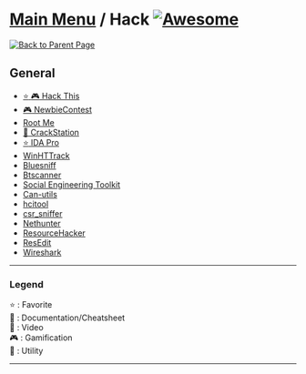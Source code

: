 # [Main Menu](README.md) / Hack [![Awesome](https://awesome.re/badge-flat.svg)](https://awesome.re)

[![Back to Parent Page](https://img.shields.io/badge/-Back_to_Parent_Page-blue?style=for-the-badge)](README.md)

## General
- [:star: :video_game: Hack This](https://www.hackthis.co.uk/)
- [:video_game: NewbieContest](https://www.newbiecontest.org/)
- [Root Me](https://www.root-me.org/)
- [:wrench: CrackStation](https://crackstation.net/)
- [:star: IDA Pro](https://www.hex-rays.com/products/ida/support/download.shtml)
- [WinHTTrack](https://www.httrack.com/)
- [Bluesniff](http://www.bluejackingtools.com/unix/bluesniff/)
- [Btscanner](https://www.google.com/search?q=btscanner)
- [Social Engineering Toolkit](https://github.com/trustedsec/social-engineer-toolkit)
- [Can-utils](https://github.com/linux-can/can-utils)
- [hcitool](https://www.google.com/search?q=hcitool)
- [csr_sniffer](https://www.google.com/search?q=csr_sniffer)
- [Nethunter](https://www.google.com/search?q=Nethunter)
- [ResourceHacker](http://www.angusj.com/resourcehacker/)
- [ResEdit](http://www.resedit.net/)
- [Wireshark](https://www.wireshark.org/)

---

### Legend
:star: : Favorite\
:book: : Documentation/Cheatsheet\
:movie_camera: : Video\
:video_game: : Gamification\
:wrench: : Utility

---

